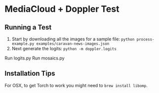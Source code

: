 MediaCloud + Doppler Test
=========================

Running a Test
--------------

1. Start by downloading all the images for a sample file: `python process-example.py examples/caravan-news-images.json`
2. Next generate the logits: `python -m doppler.logits`


Run logits.py
Run mosaics.py


Installation Tips
-----------------

For OSX, to get Torch to work you might need to `brew install libomp`.

